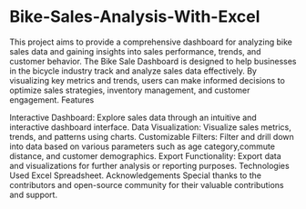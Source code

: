 # Bike-Sales-Analysis-With-Excel
This project aims to provide a comprehensive dashboard for analyzing bike sales data and gaining insights into sales performance, trends, and customer behavior. The Bike Sale Dashboard is designed to help businesses in the bicycle industry track and analyze sales data effectively. By visualizing key metrics and trends, users can make informed decisions to optimize sales strategies, inventory management, and customer engagement. Features

Interactive Dashboard: Explore sales data through an intuitive and interactive dashboard interface.
Data Visualization: Visualize sales metrics, trends, and patterns using charts.
Customizable Filters: Filter and drill down into data based on various parameters such as age category,commute distance, and customer demographics.
Export Functionality: Export data and visualizations for further analysis or reporting purposes. Technologies Used Excel Spreadsheet. Acknowledgements
Special thanks to the contributors and open-source community for their valuable contributions and support.
